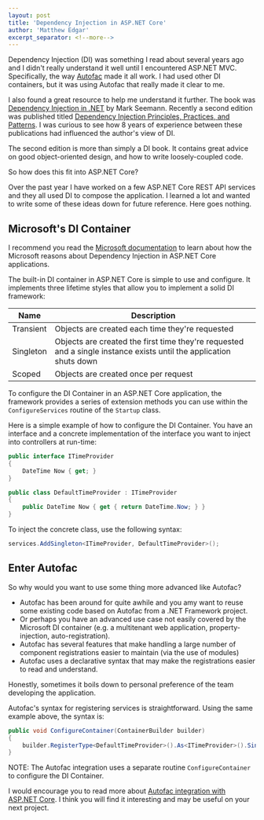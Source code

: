 ```yaml
---
layout: post
title: 'Dependency Injection in ASP.NET Core'
author: 'Matthew Edgar'
excerpt_separator: <!--more-->
---
```


Dependency Injection (DI) was something I read about several years ago and I didn't really understand it well until I encountered ASP\.NET MVC. Specifically, the way [Autofac][autofac] made it all work. I had used other DI containers, but it was using Autofac that really made it clear to me.

<!--more-->

I also found a great resource to help me understand it further. The book was [Dependency Injection in .NET][dibook] by Mark Seemann. Recently a second edition was published titled [Dependency Injection Principles, Practices, and Patterns][dibook2]. I was curious to see how 8 years of experience between these publications had influenced the author's view of DI.

The second edition is more than simply a DI book. It contains great advice on good object-oriented design, and how to write loosely-coupled code.

So how does this fit into ASP.NET Core?

Over the past year I have worked on a few ASP.NET Core REST API services and they all used DI to compose the application. I learned a lot and wanted to write some of these ideas down for future reference. Here goes nothing.

## Microsoft's DI Container

I recommend you read the [Microsoft documentation][ms-di] to learn about how the Microsoft reasons about Dependency Injection
in ASP.NET Core applications.

The built-in DI container in ASP.NET Core is simple to use and configure. It implements three lifetime styles that allow you to implement a solid DI framework:

| Name      | Description                                                                                                        |
| --------- | ------------------------------------------------------------------------------------------------------------------ |
| Transient | Objects are created each time they're requested                                                                    |
| Singleton | Objects are created the first time they're requested and a single instance exists until the application shuts down |
| Scoped    | Objects are created once per request                                                                               |

To configure the DI Container in an ASP.NET Core application, the framework provides a series of extension methods you can use
within the `ConfigureServices` routine of the `Startup` class.

Here is a simple example of how to configure the DI Container. You have an interface and a concrete implementation of the interface you want to inject
into controllers at run-time:

```csharp
public interface ITimeProvider
{
    DateTime Now { get; }
}

public class DefaultTimeProvider : ITimeProvider
{
    public DateTime Now { get { return DateTime.Now; } }
}
```

To inject the concrete class, use the following syntax:

```csharp
services.AddSingleton<ITimeProvider, DefaultTimeProvider>();
```

## Enter Autofac

So why would you want to use some thing more advanced like Autofac?

- Autofac has been around for quite awhile and you amy want to reuse some existing code based on Autofac from a .NET Framework project.
- Or perhaps you have an advanced use case not easily covered by the Microsoft DI container (e.g. a multitenant
  web application, property-injection, auto-registration).
- Autofac has several features that make handling a large number of component registrations easier to maintain (via the use of modules)
- Autofac uses a declarative syntax that may make the registrations easier to read and understand.

Honestly, sometimes it boils down to personal preference of the team developing the application.

Autofac's syntax for registering services is straightforward. Using the same example above, the syntax
is:

```csharp
public void ConfigureContainer(ContainerBuilder builder)
{
    builder.RegisterType<DefaultTimeProvider>().As<ITimeProvider>().SingleInstance();
}
```

NOTE: The Autofac integration uses a separate routine `ConfigureContainer` to configure the DI Container.

I would encourage you to read more about [Autofac integration with ASP.NET Core][auto-asp]. I think
you will find it interesting and may be useful on your next project.

[autofac]: https://autofac.org/
[dibook]: https://www.manning.com/books/dependency-injection-in-dot-net
[dibook2]: https://www.manning.com/books/dependency-injection-principles-practices-patterns
[ms-di]: https://docs.microsoft.com/en-us/aspnet/core/fundamentals/dependency-injection
[auto-asp]: https://autofac.readthedocs.io/en/latest/integration/aspnetcore.html
